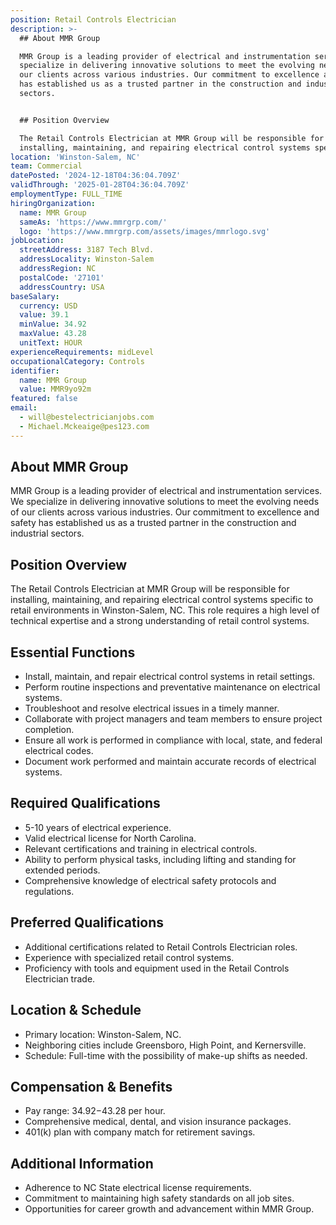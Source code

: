```yaml
---
position: Retail Controls Electrician
description: >-
  ## About MMR Group

  MMR Group is a leading provider of electrical and instrumentation services. We
  specialize in delivering innovative solutions to meet the evolving needs of
  our clients across various industries. Our commitment to excellence and safety
  has established us as a trusted partner in the construction and industrial
  sectors.


  ## Position Overview

  The Retail Controls Electrician at MMR Group will be responsible for
  installing, maintaining, and repairing electrical control systems specif...
location: 'Winston-Salem, NC'
team: Commercial
datePosted: '2024-12-18T04:36:04.709Z'
validThrough: '2025-01-28T04:36:04.709Z'
employmentType: FULL_TIME
hiringOrganization:
  name: MMR Group
  sameAs: 'https://www.mmrgrp.com/'
  logo: 'https://www.mmrgrp.com/assets/images/mmrlogo.svg'
jobLocation:
  streetAddress: 3187 Tech Blvd.
  addressLocality: Winston-Salem
  addressRegion: NC
  postalCode: '27101'
  addressCountry: USA
baseSalary:
  currency: USD
  value: 39.1
  minValue: 34.92
  maxValue: 43.28
  unitText: HOUR
experienceRequirements: midLevel
occupationalCategory: Controls
identifier:
  name: MMR Group
  value: MMR9yo92m
featured: false
email:
  - will@bestelectricianjobs.com
  - Michael.Mckeaige@pes123.com
---
```




## About MMR Group
MMR Group is a leading provider of electrical and instrumentation services. We specialize in delivering innovative solutions to meet the evolving needs of our clients across various industries. Our commitment to excellence and safety has established us as a trusted partner in the construction and industrial sectors.

## Position Overview
The Retail Controls Electrician at MMR Group will be responsible for installing, maintaining, and repairing electrical control systems specific to retail environments in Winston-Salem, NC. This role requires a high level of technical expertise and a strong understanding of retail control systems.

## Essential Functions
- Install, maintain, and repair electrical control systems in retail settings.
- Perform routine inspections and preventative maintenance on electrical systems.
- Troubleshoot and resolve electrical issues in a timely manner.
- Collaborate with project managers and team members to ensure project completion.
- Ensure all work is performed in compliance with local, state, and federal electrical codes.
- Document work performed and maintain accurate records of electrical systems.

## Required Qualifications
- 5-10 years of electrical experience.
- Valid electrical license for North Carolina.
- Relevant certifications and training in electrical controls.
- Ability to perform physical tasks, including lifting and standing for extended periods.
- Comprehensive knowledge of electrical safety protocols and regulations.

## Preferred Qualifications
- Additional certifications related to Retail Controls Electrician roles.
- Experience with specialized retail control systems.
- Proficiency with tools and equipment used in the Retail Controls Electrician trade.

## Location & Schedule
- Primary location: Winston-Salem, NC.
- Neighboring cities include Greensboro, High Point, and Kernersville.
- Schedule: Full-time with the possibility of make-up shifts as needed.

## Compensation & Benefits
- Pay range: $34.92-$43.28 per hour.
- Comprehensive medical, dental, and vision insurance packages.
- 401(k) plan with company match for retirement savings.

## Additional Information
- Adherence to NC State electrical license requirements.
- Commitment to maintaining high safety standards on all job sites.
- Opportunities for career growth and advancement within MMR Group.